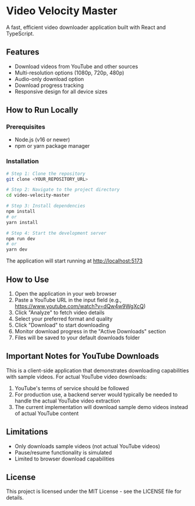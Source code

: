 
# Video Velocity Master

A fast, efficient video downloader application built with React and TypeScript.

## Features

- Download videos from YouTube and other sources
- Multi-resolution options (1080p, 720p, 480p)
- Audio-only download option
- Download progress tracking
- Responsive design for all device sizes

## How to Run Locally

### Prerequisites

- Node.js (v16 or newer)
- npm or yarn package manager

### Installation

```sh
# Step 1: Clone the repository
git clone <YOUR_REPOSITORY_URL>

# Step 2: Navigate to the project directory
cd video-velocity-master

# Step 3: Install dependencies
npm install
# or
yarn install

# Step 4: Start the development server
npm run dev
# or
yarn dev
```

The application will start running at [http://localhost:5173](http://localhost:5173)

## How to Use

1. Open the application in your web browser
2. Paste a YouTube URL in the input field (e.g., https://www.youtube.com/watch?v=dQw4w9WgXcQ)
3. Click "Analyze" to fetch video details
4. Select your preferred format and quality
5. Click "Download" to start downloading
6. Monitor download progress in the "Active Downloads" section
7. Files will be saved to your default downloads folder

## Important Notes for YouTube Downloads

This is a client-side application that demonstrates downloading capabilities with sample videos. For actual YouTube video downloads:

1. YouTube's terms of service should be followed
2. For production use, a backend server would typically be needed to handle the actual YouTube video extraction
3. The current implementation will download sample demo videos instead of actual YouTube content

## Limitations

- Only downloads sample videos (not actual YouTube videos)
- Pause/resume functionality is simulated
- Limited to browser download capabilities

## License

This project is licensed under the MIT License - see the LICENSE file for details.
